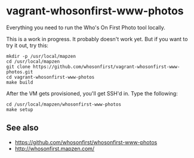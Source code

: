 # vagrant-whosonfirst-www-photos

Everything you need to run the Who's On First Photo tool locally.

This is a work in progress. It probably doesn't work yet. But if you want to
try it out, try this:

```
mkdir -p /usr/local/mapzen
cd /usr/local/mapzen
git clone https://github.com/whosonfirst/vagrant-whosonfirst-www-photos.git
cd vagrant-whosonfirst-www-photos
make build
```

After the VM gets provisioned, you'll get SSH'd in. Type the following:

```
cd /usr/local/mapzen/whosonfirst-www-photos
make setup
```

## See also

* https://github.com/whosonfirst/whosonfirst-www-photos
* http://whosonfirst.mapzen.com/
